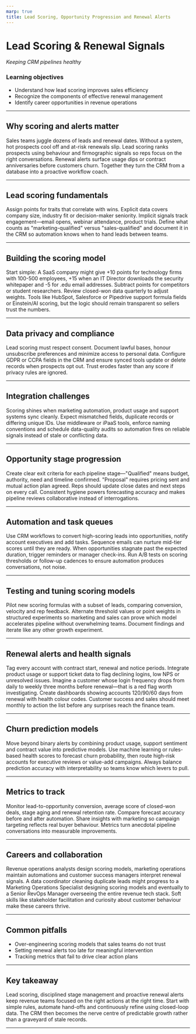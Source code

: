 ```yaml
---
marp: true
title: Lead Scoring, Opportunity Progression and Renewal Alerts
---
```


# Lead Scoring & Renewal Signals
*Keeping CRM pipelines healthy*

### Learning objectives
- Understand how lead scoring improves sales efficiency
- Recognize the components of effective renewal management
- Identify career opportunities in revenue operations

---

## Why scoring and alerts matter

Sales teams juggle dozens of leads and renewal dates. Without a system, hot prospects cool off and at-risk renewals slip. Lead scoring ranks prospects using behaviour and firmographic signals so reps focus on the right conversations. Renewal alerts surface usage dips or contract anniversaries before customers churn. Together they turn the CRM from a database into a proactive workflow coach.

---

## Lead scoring fundamentals

Assign points for traits that correlate with wins. Explicit data covers company size, industry fit or decision-maker seniority. Implicit signals track engagement—email opens, webinar attendance, product trials. Define what counts as "marketing-qualified" versus "sales-qualified" and document it in the CRM so automation knows when to hand leads between teams.

---

## Building the scoring model

Start simple: A SaaS company might give +10 points for technology firms with 100-500 employees, +15 when an IT Director downloads the security whitepaper and -5 for .edu email addresses. Subtract points for competitors or student researchers. Review closed-won data quarterly to adjust weights. Tools like HubSpot, Salesforce or Pipedrive support formula fields or Einstein/AI scoring, but the logic should remain transparent so sellers trust the numbers.

---

## Data privacy and compliance

Lead scoring must respect consent. Document lawful bases, honour unsubscribe preferences and minimize access to personal data. Configure GDPR or CCPA fields in the CRM and ensure synced tools update or delete records when prospects opt out. Trust erodes faster than any score if privacy rules are ignored.

---

## Integration challenges

Scoring shines when marketing automation, product usage and support systems sync cleanly. Expect mismatched fields, duplicate records or differing unique IDs. Use middleware or iPaaS tools, enforce naming conventions and schedule data-quality audits so automation fires on reliable signals instead of stale or conflicting data.

---

## Opportunity stage progression

Create clear exit criteria for each pipeline stage—"Qualified" means budget, authority, need and timeline confirmed. "Proposal" requires pricing sent and mutual action plan agreed. Reps should update close dates and next steps on every call. Consistent hygiene powers forecasting accuracy and makes pipeline reviews collaborative instead of interrogations.

---

## Automation and task queues

Use CRM workflows to convert high-scoring leads into opportunities, notify account executives and add tasks. Sequence emails can nurture mid-tier scores until they are ready. When opportunities stagnate past the expected duration, trigger reminders or manager check-ins. Run A/B tests on scoring thresholds or follow-up cadences to ensure automation produces conversations, not noise.

---

## Testing and tuning scoring models

Pilot new scoring formulas with a subset of leads, comparing conversion, velocity and rep feedback. Alternate threshold values or point weights in structured experiments so marketing and sales can prove which model accelerates pipeline without overwhelming teams. Document findings and iterate like any other growth experiment.

---

## Renewal alerts and health signals

Tag every account with contract start, renewal and notice periods. Integrate product usage or support ticket data to flag declining logins, low NPS or unresolved issues. Imagine a customer whose login frequency drops from daily to weekly three months before renewal—that is a red flag worth investigating. Create dashboards showing accounts 120/90/60 days from renewal with health colour codes. Customer success and sales should meet monthly to action the list before any surprises reach the finance team.

---

## Churn prediction models

Move beyond binary alerts by combining product usage, support sentiment and contract value into predictive models. Use machine learning or rules-based health scores to forecast churn probability, then route high-risk accounts for executive reviews or value-add campaigns. Always balance prediction accuracy with interpretability so teams know which levers to pull.

---

## Metrics to track

Monitor lead-to-opportunity conversion, average score of closed-won deals, stage aging and renewal retention rate. Compare forecast accuracy before and after automation. Share insights with marketing so campaign targeting reflects real buyer behaviour. Metrics turn anecdotal pipeline conversations into measurable improvements.

---

## Careers and collaboration

Revenue operations analysts design scoring models, marketing operations maintain automations and customer success managers interpret renewal signals. A data coordinator cleaning duplicate leads might progress to a Marketing Operations Specialist designing scoring models and eventually to a Senior RevOps Manager overseeing the entire revenue tech stack. Soft skills like stakeholder facilitation and curiosity about customer behaviour make these careers thrive.

---

## Common pitfalls

- Over-engineering scoring models that sales teams do not trust
- Setting renewal alerts too late for meaningful intervention
- Tracking metrics that fail to drive clear action plans

---

## Key takeaway

Lead scoring, disciplined stage management and proactive renewal alerts keep revenue teams focused on the right actions at the right time. Start with simple rules, automate hand-offs and continuously refine using closed-loop data. The CRM then becomes the nerve centre of predictable growth rather than a graveyard of stale records.

---
